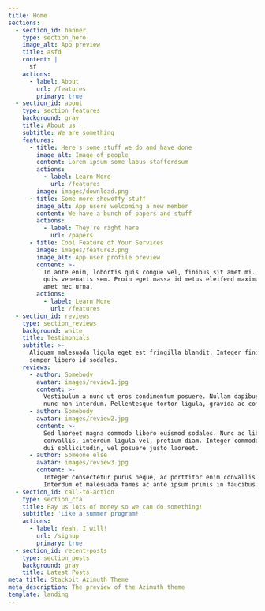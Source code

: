```yaml
---
title: Home
sections:
  - section_id: banner
    type: section_hero
    image_alt: App preview
    title: asfd
    content: |
      sf
    actions:
      - label: About
        url: /features
        primary: true
  - section_id: about
    type: section_features
    background: gray
    title: About us
    subtitle: We are something
    features:
      - title: Here's some stuff we do and have done
        image_alt: Image of people
        content: Lorem ipsum some labus staffordsum
        actions:
          - label: Learn More
            url: /features
        image: images/download.png
      - title: Some more showoffy stuff
        image_alt: App users welcoming a new member
        content: We have a bunch of papers and stuff
        actions:
          - label: They're right here
            url: /papers
      - title: Cool Feature of Your Services
        image: images/feature3.png
        image_alt: App user profile preview
        content: >-
          In ante enim, lobortis quis congue vel, finibus sit amet mi. Aenean
          quis venenatis sem. Proin eget massa id metus eleifend maximus sit
          amet nec urna.
        actions:
          - label: Learn More
            url: /features
  - section_id: reviews
    type: section_reviews
    background: white
    title: Testimonials
    subtitle: >-
      Aliquam malesuada ligula eget est fringilla blandit. Integer finibus
      semper libero id sodales. 
    reviews:
      - author: Somebody
        avatar: images/review1.jpg
        content: >-
          Vestibulum a nunc ut eros condimentum posuere. Nullam dapibus quis
          nunc non interdum. Pellentesque tortor ligula, gravida ac commodo eu.
      - author: Somebody
        avatar: images/review2.jpg
        content: >-
          Sed laoreet magna commodo libero euismod sodales. Nunc ac libero
          convallis, interdum ligula vel, pretium diam. Integer commodo sem at
          dui sollicitudin, vel posuere justo laoreet.
      - author: Someone else
        avatar: images/review3.jpg
        content: >-
          Integer consectetur purus neque, ac porttitor enim convallis vitae.
          Interdum et malesuada fames ac ante ipsum primis in faucibus.
  - section_id: call-to-action
    type: section_cta
    title: Pay us lots of money so we can do something!
    subtitle: 'Like a summer program! '
    actions:
      - label: Yeah. I will!
        url: /signup
        primary: true
  - section_id: recent-posts
    type: section_posts
    background: gray
    title: Latest Posts
meta_title: Stackbit Azimuth Theme
meta_description: The preview of the Azimuth theme
template: landing
---
```

